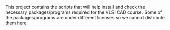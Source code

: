 This project contains the scripts that will help install and check the necessary packages/programs required for the VLSI CAD course. Some of the packages/programs are under different licenses so we cannot distribute them here.


